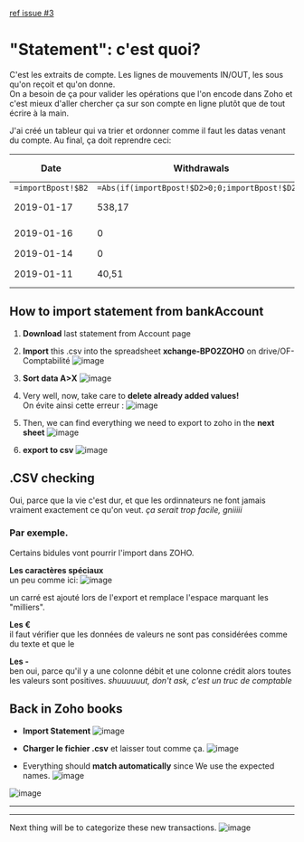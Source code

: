 [ref issue #3](https://github.com/openfab-lab/rtfm/issues/3)

# "Statement": c'est quoi?
C'est les extraits de compte. Les lignes de mouvements IN/OUT, les sous qu'on reçoit et qu'on donne.  
On a besoin de ça pour valider les opérations que l'on encode dans Zoho et c'est mieux d'aller chercher ça sur son compte en ligne plutôt que de tout écrire à la main.

J'ai créé un tableur qui va trier et ordonner comme il faut les datas venant du compte. Au final, ça doit reprendre ceci:

Date | Withdrawals | Deposits | Payee | Description | Reference Number
-- | -- | -- | -- | -- | --
`=importBpost!$B2` | `=Abs(if(importBpost!$D2>0;0;importBpost!$D2))` | `=if(importBpost!$D2<0;0;importBpost!$D2)` | `=importBpost!$H2` | `=importBpost!$I2` | `=importBpost!$A2`
2019-01-17 | 538,17 | 0 | EXP GmbH | order .334001 at EXP Tech | 28
2019-01-16 | 0 | 45,00 | Ciklic | Velom2 abon. guilde | 27
2019-01-14 | 0 | 60,00 | LAURENT | OF-B085 | 26
2019-01-11 | 40,51 | 0 | PROXY BRUXELLES | 20190111 09:14:00 | 25

## How to import statement from bankAccount
1. **Download** last statement from Account page
2. **Import** this .csv into the spreadsheet  **xchange-BPO2ZOHO** on drive/OF-Comptabilité
![image](https://user-images.githubusercontent.com/12049360/52051422-d7876a00-2553-11e9-9a2a-2b02af18c207.png)

3. **Sort data A>X**
![image](https://user-images.githubusercontent.com/12049360/52051744-b2472b80-2554-11e9-96ff-618ba62b30f8.png)

4. Very well, now, take care to **delete already added values!**  
On évite ainsi cette erreur : ![image](https://user-images.githubusercontent.com/12049360/52076556-34544600-258f-11e9-856e-e98135eebbcf.png)

5. Then, we can find everything we need to export to zoho in the **next sheet**
![image](https://user-images.githubusercontent.com/12049360/52052732-9c873580-2557-11e9-93c4-05bc1fe0aafe.png)

6. **export to csv**
![image](https://user-images.githubusercontent.com/12049360/52052761-b759aa00-2557-11e9-9030-eeb0488d03ce.png)


## .CSV checking
Oui, parce que la vie c'est dur, et que les ordinnateurs ne font jamais vraiment exactement ce qu'on veut. _ça serait trop facile, gniiiii_  

### Par exemple.
Certains bidules vont pourrir l'import dans ZOHO.


**Les caractères spéciaux**  
un peu comme ici:
![image](https://user-images.githubusercontent.com/12049360/54288771-4ec70980-45a8-11e9-9f1e-94a39714c654.png)  

un carré est ajouté lors de l'export et remplace l'espace marquant les "milliers".   

**Les €**  
il faut vérifier que les données de valeurs ne sont pas considérées comme du texte et que le

**Les -**  
ben oui, parce qu'il y a une colonne débit et une colonne crédit alors toutes les valeurs sont positives. _shuuuuuut, don't ask, c'est un truc de comptable_

## Back in Zoho books
- **Import Statement**
![image](https://user-images.githubusercontent.com/12049360/52052819-e5d78500-2557-11e9-8356-4605501a3eef.png)

- **Charger le fichier .csv** et laisser tout comme ça.
![image](https://user-images.githubusercontent.com/12049360/52052885-1b7c6e00-2558-11e9-9a93-cf348b72306e.png)

- Everything should **match automatically** since We use the expected names.
![image](https://user-images.githubusercontent.com/12049360/52052938-449cfe80-2558-11e9-8252-5bce77da7485.png)

![image](https://user-images.githubusercontent.com/12049360/54630877-1f6a3e00-4a7b-11e9-9a05-749488bd0a74.png)

---
---
Next thing will be to categorize these new transactions.
![image](https://user-images.githubusercontent.com/12049360/52053001-6b5b3500-2558-11e9-8551-3f895bdf2a25.png)
